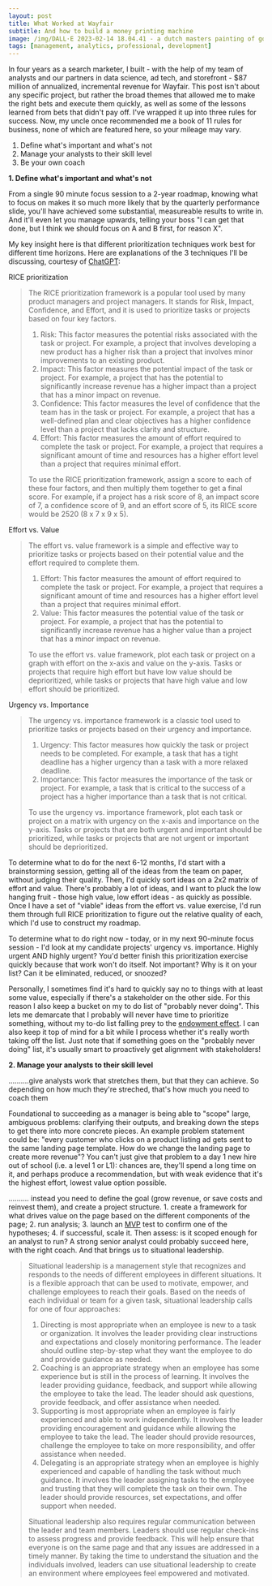 ```yaml
---
layout: post
title: What Worked at Wayfair
subtitle: And how to build a money printing machine
image: /img/DALL·E 2023-02-14 18.04.41 - a dutch masters painting of gold coins raining from the sky.png
tags: [management, analytics, professional, development]
---
```


In four years as a search marketer, I built - with the help of my team of analysts and our partners in data science, ad tech, and storefront - $87 million of annualized, incremental revenue for Wayfair. This post isn't about any specific project, but rather the broad themes that allowed me to make the right bets and execute them quickly, as well as some of the lessons learned from bets that didn't pay off. I've wrapped it up into three rules for success. Now, my uncle once recommended me a book of 11 rules for business, none of which are featured here, so your mileage may vary.

1. Define what's important and what's not
2. Manage your analysts to their skill level
3. Be your own coach

**1. Define what's important and what's not**

From a single 90 minute focus session to a 2-year roadmap, knowing what to focus on makes it so much more likely that by the quarterly performance slide, you'll have achieved some substantial, measureable results to write in. And it'll even let you manage upwards, telling your boss "I can get that done, but I think we should focus on A and B first, for reason X".

My key insight here is that different prioritization techniques work best for different time horizons. Here are explanations of the 3 techniques I'll be discussing, courtesy of [ChatGPT](https://platform.openai.com/playground):

RICE prioritization
> The RICE prioritization framework is a popular tool used by many product managers and project managers. It stands for Risk, Impact, Confidence, and Effort, and it is used to prioritize tasks or projects based on four key factors.
> 1. Risk: This factor measures the potential risks associated with the task or project. For example, a project that involves developing a new product has a higher risk than a project that involves minor improvements to an existing product.
> 2. Impact: This factor measures the potential impact of the task or project. For example, a project that has the potential to significantly increase revenue has a higher impact than a project that has a minor impact on revenue.
> 3. Confidence: This factor measures the level of confidence that the team has in the task or project. For example, a project that has a well-defined plan and clear objectives has a higher confidence level than a project that lacks clarity and structure.
> 4. Effort: This factor measures the amount of effort required to complete the task or project. For example, a project that requires a significant amount of time and resources has a higher effort level than a project that requires minimal effort.  
> 
> To use the RICE prioritization framework, assign a score to each of these four factors, and then multiply them together to get a final score. For example, if a project has a risk score of 8, an impact score of 7, a confidence score of 9, and an effort score of 5, its RICE score would be 2520 (8 x 7 x 9 x 5).

Effort vs. Value
> The effort vs. value framework is a simple and effective way to prioritize tasks or projects based on their potential value and the effort required to complete them.
> 1. Effort: This factor measures the amount of effort required to complete the task or project. For example, a project that requires a significant amount of time and resources has a higher effort level than a project that requires minimal effort.
> 2. Value: This factor measures the potential value of the task or project. For example, a project that has the potential to significantly increase revenue has a higher value than a project that has a minor impact on revenue.  
> 
> To use the effort vs. value framework, plot each task or project on a graph with effort on the x-axis and value on the y-axis. Tasks or projects that require high effort but have low value should be deprioritized, while tasks or projects that have high value and low effort should be prioritized.

Urgency vs. Importance
> The urgency vs. importance framework is a classic tool used to prioritize tasks or projects based on their urgency and importance.
> 1. Urgency: This factor measures how quickly the task or project needs to be completed. For example, a task that has a tight deadline has a higher urgency than a task with a more relaxed deadline.
> 2. Importance: This factor measures the importance of the task or project. For example, a task that is critical to the success of a project has a higher importance than a task that is not critical.  
> 
> To use the urgency vs. importance framework, plot each task or project on a matrix with urgency on the x-axis and importance on the y-axis. Tasks or projects that are both urgent and important should be prioritized, while tasks or projects that are not urgent or important should be deprioritized.

To determine what to do for the next 6-12 months, I'd start with a brainstorming session, getting all of the ideas from the team on paper, without judging their quality. Then, I'd quickly sort ideas on a 2x2 matrix of effort and value. There's probably a lot of ideas, and I want to pluck the low hanging fruit - those high value, low effort ideas - as quickly as possible. Once I have a set of "viable" ideas from the effort vs. value exercise, I'd run them through full RICE prioritization to figure out the relative quality of each, which I'd use to construct my roadmap.

To determine what to do right now - today, or in my next 90-minute focus session - I'd look at my candidate projects' urgency vs. importance. Highly urgent AND highly urgent? You'd better finish this prioritization exercise quickly because that work won't do itself. Not important? Why is it on your list? Can it be eliminated, reduced, or snoozed? 

Personally, I sometimes find it's hard to quickly say no to things with at least some value, especially if there's a stakeholder on the other side. For this reason I also keep a bucket on my to do list of "probably never doing". This lets me demarcate that I probably will never have time to prioritize something, without my to-do list falling prey to the [endowment effect](https://en.wikipedia.org/wiki/Endowment_effect). I can also keep it top of mind for a bit while I process whether it's really worth taking off the list. Just note that if something goes on the "probably never doing" list, it's usually smart to proactively get alignment with stakeholders!

**2. Manage your analysts to their skill level**

..........give analysts work that stretches them, but that they can achieve. So depending on how much they're streched, that's how much you need to coach them

Foundational to succeeding as a manager is being able to "scope" large, ambiguous problems: clarifying their outputs, and breaking down the steps to get there into more concrete pieces. An example problem statement could be: "every customer who clicks on a product listing ad gets sent to the same landing page template. How do we change the landing page to create more revenue"? You can't just give that problem to a day 1 new hire out of school (i.e. a level 1 or L1): chances are, they'll spend a long time on it, and perhaps produce a recommendation, but with weak evidence that it's the highest effort, lowest value option possible.

.......... instead you need to define the goal (grow revenue, or save costs and reinvest them), and create a project structure. 1. create a framework for what drives value on the page based on the different components of the page; 2. run analysis; 3. launch an [MVP](https://jexo.io/blog/ppm-glossary-what-is-mvp/) test to confirm one of the hypotheses; 4. if successful, scale it. Then assess: is it scoped enough for an analyst to run? A strong senior analyst could probably succeed here, with the right coach. And that brings us to situational leadership.

> Situational leadership is a management style that recognizes and responds to the needs of different employees in different situations. It is a flexible approach that can be used to motivate, empower, and challenge employees to reach their goals. Based on the needs of each individual or team for a given task, situational leadership calls for one of four approaches:
> 1. Directing is most appropriate when an employee is new to a task or organization. It involves the leader providing clear instructions and expectations and closely monitoring performance. The leader should outline step-by-step what they want the employee to do and provide guidance as needed.
> 2. Coaching is an appropriate strategy when an employee has some experience but is still in the process of learning. It involves the leader providing guidance, feedback, and support while allowing the employee to take the lead. The leader should ask questions, provide feedback, and offer assistance when needed.
> 3. Supporting is most appropriate when an employee is fairly experienced and able to work independently. It involves the leader providing encouragement and guidance while allowing the employee to take the lead. The leader should provide resources, challenge the employee to take on more responsibility, and offer assistance when needed.
> 4. Delegating is an appropriate strategy when an employee is highly experienced and capable of handling the task without much guidance. It involves the leader assigning tasks to the employee and trusting that they will complete the task on their own. The leader should provide resources, set expectations, and offer support when needed.  
> 
> Situational leadership also requires regular communication between the leader and team members. Leaders should use regular check-ins to assess progress and provide feedback. This will help ensure that everyone is on the same page and that any issues are addressed in a timely manner. By taking the time to understand the situation and the individuals involved, leaders can use situational leadership to create an environment where employees feel empowered and motivated.

